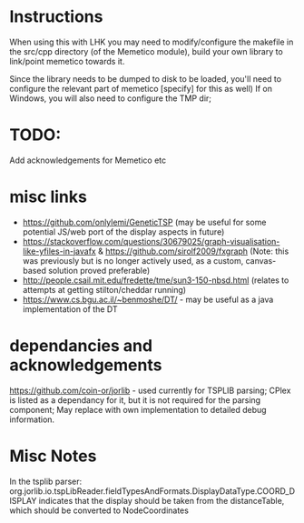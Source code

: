 # Instructions

When using this with LHK you may need to modify/configure the makefile in the src/cpp directory (of the Memetico module), build your own library to link/point memetico towards it.

Since the library needs to be dumped to disk to be loaded, you'll need to configure the relevant part of memetico [specify] for this as well)
If on Windows, you will also need to configure the TMP dir;

# TODO:
Add acknowledgements for Memetico etc

# misc links
- https://github.com/onlylemi/GeneticTSP (may be useful for some potential JS/web port of the display aspects in future)
- https://stackoverflow.com/questions/30679025/graph-visualisation-like-yfiles-in-javafx & https://github.com/sirolf2009/fxgraph (Note: this was previously but is no longer actively used, as a custom, canvas-based solution proved preferable)
- http://people.csail.mit.edu/fredette/tme/sun3-150-nbsd.html (relates to attempts at getting stilton/cheddar running)
- https://www.cs.bgu.ac.il/~benmoshe/DT/ - may be useful as a java implementation of the DT
# dependancies and acknowledgements
https://github.com/coin-or/jorlib - used currently for TSPLIB parsing; CPlex is listed as a dependancy for it, but it is not required for the parsing component; May replace with own implementation to detailed debug information.


# Misc Notes
In the tsplib parser: org.jorlib.io.tspLibReader.fieldTypesAndFormats.DisplayDataType.COORD_DISPLAY indicates that the display should be taken from the distanceTable, which should be converted to NodeCoordinates